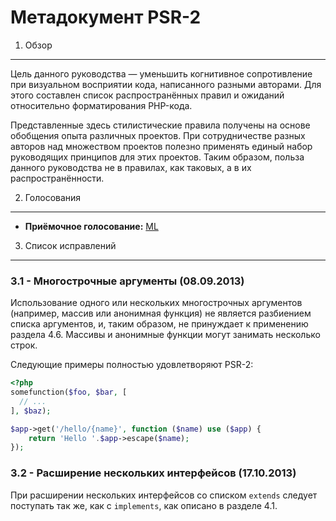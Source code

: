Метадокумент PSR-2
==================

1. Обзор
----------

Цель данного руководства — уменьшить когнитивное сопротивление при
визуальном восприятии кода, написанного разными авторами. Для этого составлен
список распространённых правил и ожиданий относительно форматирования
PHP-кода.

Представленные здесь стилистические правила получены на основе обобщения опыта
различных проектов. При сотрудничестве разных авторов над множеством проектов
полезно применять единый набор руководящих принципов для этих проектов.
Таким образом, польза данного руководства не в правилах, как таковых,
а в их распространённости.

2. Голосования
--------

- **Приёмочное голосование:** [ML](https://groups.google.com/d/msg/php-fig/c-QVvnZdMQ0/TdDMdzKFpdIJ)


3. Список исправлений
---------

### 3.1 - Многострочные аргументы (08.09.2013)

Использование одного или нескольких многострочных аргументов (например, массив или анонимная функция) не является разбиением
списка аргументов, и, таким образом, не принуждает к применению раздела 4.6. Массивы и анонимные функции могут занимать несколько строк.

Следующие примеры полностью удовлетворяют PSR-2:

```php
<?php
somefunction($foo, $bar, [
  // ...
], $baz);

$app->get('/hello/{name}', function ($name) use ($app) { 
    return 'Hello '.$app->escape($name); 
});
```

### 3.2 - Расширение нескольких интерфейсов (17.10.2013)

При расширении нескольких интерфейсов со списком `extends` следует поступать так же, как с `implements`, как описано в  разделе 4.1.

